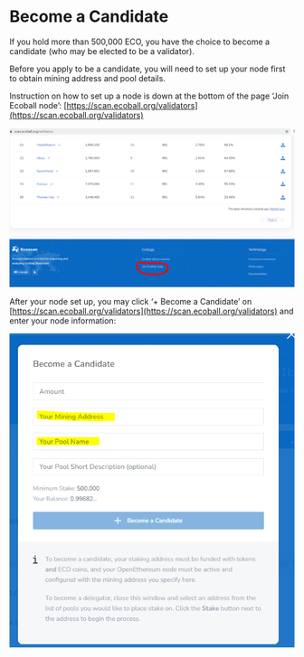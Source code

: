 # Become a Candidate

If you hold more than 500,000 ECO, you have the choice to become a candidate (who may be elected to be a validator).&#x20;

Before you apply to be a candidate, you will need to set up your node first to obtain mining address and pool details.&#x20;

Instruction on how to set up a node is down at the bottom of the page ‘Join Ecoball node’: [https://scan.ecoball.org/validators](https://scan.ecoball.org/validators)

![click  ‘Join Ecoball node’](../../.gitbook/assets/111.png)

After your node set up, you may click ‘+ Become a Candidate’ on [https://scan.ecoball.org/validators](https://scan.ecoball.org/validators) and enter your node information:

![enter your node info](../../.gitbook/assets/112.png)
